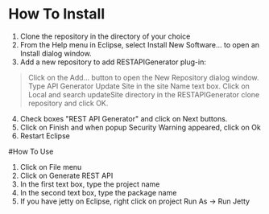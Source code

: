 # How To Install
1. Clone the repository in the directory of your choice
2. From the Help menu in Eclipse, select Install New Software... to open an Install dialog window.
3. Add a new repository to add RESTAPIGenerator plug-in:
  > Click on the Add... button to open the New Repository dialog window.
  > Type API Generator Update Site in the site Name text box.
  > Click on Local and search updateSite directory in the RESTAPIGenerator clone repository and click OK.
4. Check boxes "REST API Generator" and click on Next buttons.
5. Click on Finish and when popup Security Warning appeared, click on Ok
6. Restart Eclipse

#How To Use
1. Click on File menu
2. Click on Generate REST API
3. In the first text box, type the project name
4. In the second text box, type the package name
5. If you have jetty on Eclipse, right click on project Run As -> Run Jetty
